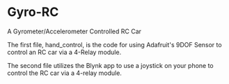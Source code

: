 # Gyro-RC
A Gyrometer/Accelerometer Controlled RC Car

The first file, hand_control, is the code for using Adafruit's 9DOF Sensor to control an RC car via a 4-Relay module.

The second file utilizes the Blynk app to use a joystick on your phone to control the RC car via a 4-relay module.
